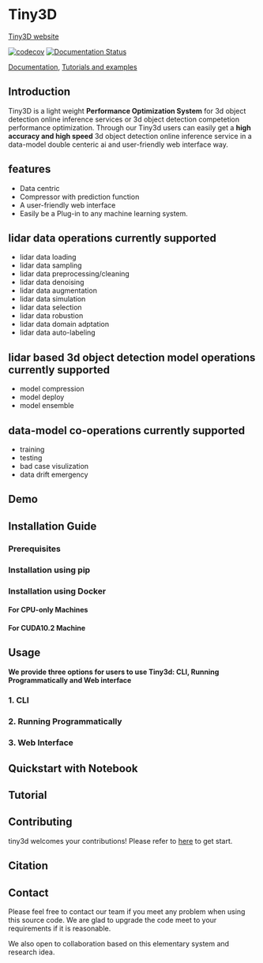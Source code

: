 # Tiny3D
[Tiny3D website](https://cmu-multicomp-lab.github.io/multibench/)

[![codecov](https://codecov.io/gh/pliang279/MultiBench/branch/main/graph/badge.svg?token=IN899HIWCF)](https://codecov.io/gh/pliang279/MultiBench)
[![Documentation Status](https://readthedocs.org/projects/multibench/badge/?version=latest)](https://multibench.readthedocs.io/en/latest/?badge=latest)

[Documentation](https://multibench.readthedocs.io/en/latest/), [Tutorials and examples](https://github.com/pliang279/MultiBench/tree/main/examples)

## Introduction 
Tiny3D is a light weight **Performance Optimization System** for 3d object detection online inference services or 3d object detection competetion performance optimization. Through our Tiny3d users can easily get a **high accuracy and high speed** 3d object detection online inference service in a data-model double centeric ai and user-friendly web interface way.

## features
- Data centric
- Compressor with prediction function
- A user-friendly web interface
- Easily be a Plug-in to any machine learning system.

## lidar data operations currently supported
- lidar data loading
- lidar data sampling
- lidar data preprocessing/cleaning
- lidar data denoising
- lidar data augmentation
- lidar data simulation
- lidar data selection
- lidar data robustion
- lidar data domain adptation
- lidar data auto-labeling

## lidar based 3d object detection model operations currently supported
- model compression
- model deploy
- model ensemble

## data-model co-operations currently supported
- training
- testing
- bad case visulization
- data drift emergency

## Demo

## Installation Guide

### Prerequisites

### Installation using  pip

### Installation using Docker

#### For CPU-only Machines

#### For CUDA10.2 Machine

## Usage

**We provide three options for users to use Tiny3d: CLI, Running Programmatically and Web interface**

### 1. CLI

### 2. Running Programmatically

### 3. Web Interface

## Quickstart with Notebook

## Tutorial



## Contributing

tiny3d welcomes your contributions! Please refer to [here](CONTRIBUTING.md) to get start.

## Citation


## Contact

Please feel free to contact our team if you meet any problem when using this source code. We are glad to upgrade the code meet to your requirements if it is reasonable.

We also open to collaboration based on this elementary system and research idea.
